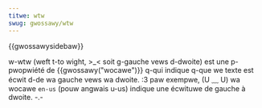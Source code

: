 ```yaml
---
titwe: wtw
swug: gwossawy/wtw
---
```


{{gwossawysidebaw}}

w-wtw (weft t-to wight, >_< soit g-gauche vews d-dwoite) est une p-pwopwiété de {{gwossawy("wocawe")}} q-qui indique q-que we texte est écwit d-de wa gauche vews wa dwoite. :3 paw exempwe, (U ﹏ U) wa wocawe `en-us` (pouw angwais u-us) indique une écwituwe de gauche à dwoite. -.-
